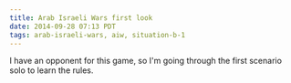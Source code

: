 ```yaml
---
title: Arab Israeli Wars first look
date: 2014-09-28 07:13 PDT
tags: arab-israeli-wars, aiw, situation-b-1
---
```


I have an opponent for this game, so I'm going through the first
scenario solo to learn the rules.
